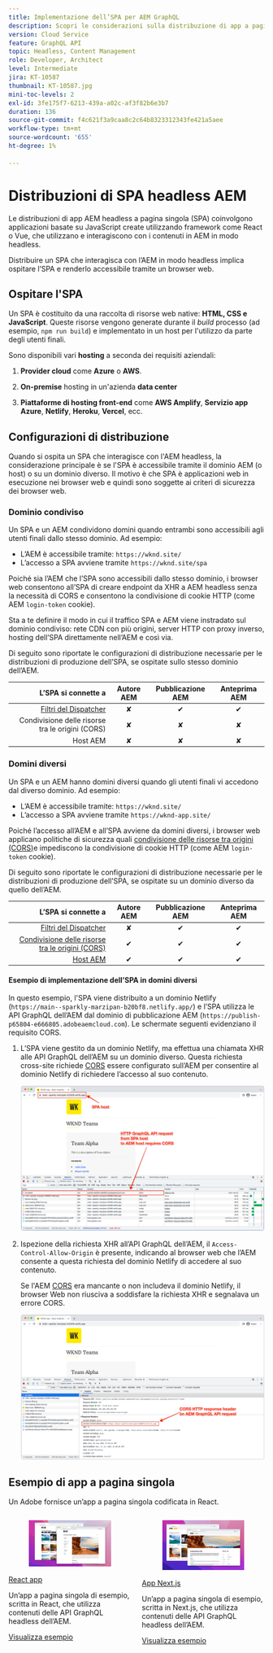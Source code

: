 ```yaml
---
title: Implementazione dell’SPA per AEM GraphQL
description: Scopri le considerazioni sulla distribuzione di app a pagina singola (SPA) AEM headless.
version: Cloud Service
feature: GraphQL API
topic: Headless, Content Management
role: Developer, Architect
level: Intermediate
jira: KT-10587
thumbnail: KT-10587.jpg
mini-toc-levels: 2
exl-id: 3fe175f7-6213-439a-a02c-af3f82b6e3b7
duration: 136
source-git-commit: f4c621f3a9caa8c2c64b8323312343fe421a5aee
workflow-type: tm+mt
source-wordcount: '655'
ht-degree: 1%

---
```


# Distribuzioni di SPA headless AEM

Le distribuzioni di app AEM headless a pagina singola (SPA) coinvolgono applicazioni basate su JavaScript create utilizzando framework come React o Vue, che utilizzano e interagiscono con i contenuti in AEM in modo headless.

Distribuire un SPA che interagisca con l’AEM in modo headless implica ospitare l’SPA e renderlo accessibile tramite un browser web.

## Ospitare l&#39;SPA

Un SPA è costituito da una raccolta di risorse web native: **HTML, CSS e JavaScript**. Queste risorse vengono generate durante il _build_ processo (ad esempio, `npm run build`) e implementato in un host per l&#39;utilizzo da parte degli utenti finali.

Sono disponibili vari **hosting** a seconda dei requisiti aziendali:

1. **Provider cloud** come **Azure** o **AWS**.

2. **On-premise** hosting in un&#39;azienda **data center**

3. **Piattaforme di hosting front-end** come **AWS Amplify**, **Servizio app Azure**, **Netlify**, **Heroku**, **Vercel**, ecc.

## Configurazioni di distribuzione

Quando si ospita un SPA che interagisce con l&#39;AEM headless, la considerazione principale è se l&#39;SPA è accessibile tramite il dominio AEM (o host) o su un dominio diverso.  Il motivo è che SPA è applicazioni web in esecuzione nei browser web e quindi sono soggette ai criteri di sicurezza dei browser web.

### Dominio condiviso

Un SPA e un AEM condividono domini quando entrambi sono accessibili agli utenti finali dallo stesso dominio. Ad esempio:

+ L’AEM è accessibile tramite: `https://wknd.site/`
+ L’accesso a SPA avviene tramite `https://wknd.site/spa`

Poiché sia l’AEM che l’SPA sono accessibili dallo stesso dominio, i browser web consentono all’SPA di creare endpoint da XHR a AEM headless senza la necessità di CORS e consentono la condivisione di cookie HTTP (come AEM `login-token` cookie).

Sta a te definire il modo in cui il traffico SPA e AEM viene instradato sul dominio condiviso: rete CDN con più origini, server HTTP con proxy inverso, hosting dell’SPA direttamente nell’AEM e così via.

Di seguito sono riportate le configurazioni di distribuzione necessarie per le distribuzioni di produzione dell’SPA, se ospitate sullo stesso dominio dell’AEM.

| L’SPA si connette a | Autore AEM | Pubblicazione AEM | Anteprima AEM |
|---------------------------------------------------:|:----------:|:-----------:|:-----------:|
| [Filtri del Dispatcher](./configurations/dispatcher-filters.md) | ✘ | ✔ | ✔ |
| Condivisione delle risorse tra le origini (CORS) | ✘ | ✘ | ✘ |
| Host AEM | ✘ | ✘ | ✘ |

### Domini diversi

Un SPA e un AEM hanno domini diversi quando gli utenti finali vi accedono dal diverso dominio. Ad esempio:

+ L’AEM è accessibile tramite: `https://wknd.site/`
+ L’accesso a SPA avviene tramite `https://wknd-app.site/`

Poiché l’accesso all’AEM e all’SPA avviene da domini diversi, i browser web applicano politiche di sicurezza quali [condivisione delle risorse tra origini (CORS)](./configurations/cors.md)e impediscono la condivisione di cookie HTTP (come AEM `login-token` cookie).

Di seguito sono riportate le configurazioni di distribuzione necessarie per le distribuzioni di produzione dell’SPA, se ospitate su un dominio diverso da quello dell’AEM.

| L’SPA si connette a | Autore AEM | Pubblicazione AEM | Anteprima AEM |
|---------------------------------------------------:|:----------:|:-----------:|:-----------:|
| [Filtri del Dispatcher](./configurations/dispatcher-filters.md) | ✘ | ✔ | ✔ |
| [Condivisione delle risorse tra le origini (CORS)](./configurations/cors.md) | ✔ | ✔ | ✔ |
| [Host AEM](./configurations/aem-hosts.md) | ✔ | ✔ | ✔ |

#### Esempio di implementazione dell’SPA in domini diversi

In questo esempio, l&#39;SPA viene distribuito a un dominio Netlify (`https://main--sparkly-marzipan-b20bf8.netlify.app/`) e l’SPA utilizza le API GraphQL dell’AEM dal dominio di pubblicazione AEM (`https://publish-p65804-e666805.adobeaemcloud.com`). Le schermate seguenti evidenziano il requisito CORS.

1. L’SPA viene gestito da un dominio Netlify, ma effettua una chiamata XHR alle API GraphQL dell’AEM su un dominio diverso. Questa richiesta cross-site richiede [CORS](./configurations/cors.md) essere configurato sull’AEM per consentire al dominio Netlify di richiedere l’accesso al suo contenuto.

   ![Richiesta SPA trasmessa da SPA e da host AEM ](assets/spa/cors-requirement.png)

2. Ispezione della richiesta XHR all’API GraphQL dell’AEM, il `Access-Control-Allow-Origin` è presente, indicando al browser web che l’AEM consente a questa richiesta del dominio Netlify di accedere al suo contenuto.

   Se l&#39;AEM [CORS](./configurations/cors.md) era mancante o non includeva il dominio Netlify, il browser Web non riusciva a soddisfare la richiesta XHR e segnalava un errore CORS.

   ![Intestazione di risposta CORS AEM GraphQL API](assets/spa/cors-response-headers.png)

## Esempio di app a pagina singola

Un Adobe fornisce un’app a pagina singola codificata in React.

<div class="columns is-multiline">
<!-- React app -->
<div class="column is-half-tablet is-half-desktop is-one-third-widescreen" aria-label="React app" tabindex="0">
   <div class="card">
       <div class="card-image">
           <figure class="image is-16by9">
               <a href="../example-apps/react-app.md" title="React app" tabindex="-1">
                   <img class="is-bordered-r-small" src="../example-apps/assets/react-app/react-app-card.png" alt="React app">
               </a>
           </figure>
       </div>
       <div class="card-content is-padded-small">
           <div class="content">
               <p class="headline is-size-6 has-text-weight-bold"><a href="../example-apps/react-app.md" title="React app">React app</a></p>
               <p class="is-size-6">Un’app a pagina singola di esempio, scritta in React, che utilizza contenuti delle API GraphQL headless dell’AEM.</p>
               <a href="../example-apps/react-app.md" class="spectrum-Button spectrum-Button--outline spectrum-Button--primary spectrum-Button--sizeM">
                   <span class="spectrum-Button-label has-no-wrap has-text-weight-bold">Visualizza esempio</span>
               </a>
           </div>
       </div>
   </div>
</div>
<!-- Next.js app -->
<div class="column is-half-tablet is-half-desktop is-one-third-widescreen" aria-label="Next.js app" tabindex="0">
   <div class="card">
       <div class="card-image">
           <figure class="image is-16by9">
               <a href="../example-apps/next-js.md" title="App Next.js" tabindex="-1">
                   <img class="is-bordered-r-small" src="../example-apps/assets/next-js/next-js-card.png" alt="App Next.js">
               </a>
           </figure>
       </div>
       <div class="card-content is-padded-small">
           <div class="content">
               <p class="headline is-size-6 has-text-weight-bold"><a href="../example-apps/next-js.md" title="App Next.js">App Next.js</a></p>
               <p class="is-size-6">Un’app a pagina singola di esempio, scritta in Next.js, che utilizza contenuti delle API GraphQL headless dell’AEM.</p>
               <a href="../example-apps/next-js.md" class="spectrum-Button spectrum-Button--outline spectrum-Button--primary spectrum-Button--sizeM">
                   <span class="spectrum-Button-label has-no-wrap has-text-weight-bold">Visualizza esempio</span>
               </a>
           </div>
       </div>
   </div>
</div>
</div>
